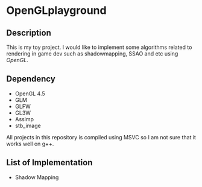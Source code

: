 # OpenGLplayground

## Description

This is my toy project. I would like to implement some algorithms related to rendering in game dev such as shadowmapping, SSAO and etc using *OpenGL*. 

## Dependency 

- OpenGL 4.5
- GLM
- GLFW
- GL3W
- Assimp
- stb_image

All projects in this repository is compiled using MSVC so I am not sure that it works well on g++.

## List of Implementation

- Shadow Mapping